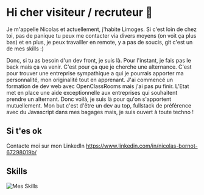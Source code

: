 # Hi cher visiteur / recruteur 👋

Je m'appelle Nicolas et actuellement, j'habite Limoges. Si c'est loin de chez toi, pas de panique tu peux me contacter via divers moyens (on voit ça plus bas) et en plus, je peux travailler en remote, y a pas de soucis, git c'est un de mes skills :)

Donc, si tu as besoin d'un dev front, je suis là. Pour l'instant, je fais pas le back mais ça va venir. C'est pour ça que je cherche une alternance. C'est pour trouver une entreprise sympathique a qui je pourrais apporter ma personnalité, mon originalité tout en apprenant. J'ai commencé un formation de dev web avec OpenClassRooms mais j'ai pas pu finir. L'Etat met en place une aide exceptionnelle aux entreprises qui souhaitent prendre un alternant. Donc voilà, je suis là pour qu'on s'apportent mutuellement. Mon but c'est d'être un dev au top, fullstack de préférence avec du Javascript dans mes bagages mais, je suis ouvert à toute techno !

## Si t'es ok

Contacte moi sur mon LinkedIn <https://www.linkedin.com/in/nicolas-bornot-67298019b/>

## Skills 

![Mes Skills](https://drive.google.com/file/d/1X_upivxALWi_-e2_Xd-YZXnNuY6AGcIN/view "Mes Skills")


